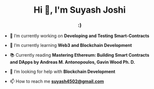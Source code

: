 <h1 align="center">Hi 👋, I'm Suyash Joshi</h1>
<h3 align="center">:)</h3>

- 🔭 I’m currently working on **Developing and Testing Smart-Contracts**

- 🌱 I’m currently learning **Web3 and Blockchain Development**

- 📚 Currently reading **Mastering Ethereum: Building Smart Contracts and DApps by Andreas M. Antonopoulos, Gavin Wood Ph. D.**

- 🤝 I’m looking for help with **Blockchain Development**

- 📫 How to reach me **suyash4502@gmail.com**
